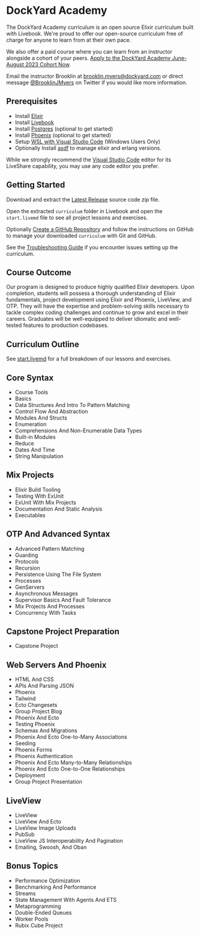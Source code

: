 # DockYard Academy

The DockYard Academy curriculum is an open source Elixir curriculum built with Livebook.
We're proud to offer our open-source curriculum free of charge for anyone to learn from at their own pace.

We also offer a paid course where you can learn from an instructor alongside a cohort of your peers.
[Apply to the DockYard Academy June-August 2023 Cohort Now](https://docs.google.com/forms/d/1RwqHc1wUoY0jS440sBJHHl3gyQlw2xhz2Dt1ZbRaXEc/edit?ts=641e1aachttps://academy.dockyard.com/).

Email the instructor Brooklin at brooklin.myers@dockyard.com or direct message [@BrooklinJMyers](https://twitter.com/BrooklinJMyers) on Twitter if you would like more information.

## Prerequisites
* Install [Elixir](https://elixir-lang.org/install.html)
* Install [Livebook](https://github.com/livebook-dev/livebook)
* Install [Postgres](https://www.postgresql.org/download/) (optional to get started)
* Install [Phoenix](https://hexdocs.pm/phoenix/installation.html) (optional to get started)
* Setup [WSL with Visual Studio Code](https://code.visualstudio.com/docs/remote/wsl) (Windows Users Only)
* Optionally Install [asdf](https://asdf-vm.com/guide/getting-started.html) to manage elixir and erlang versions.

While we strongly recommend the [Visual Studio Code](https://code.visualstudio.com/) editor for its LiveShare capability, you may use any code editor you prefer.

## Getting Started

Download and extract the [Latest Release](https://github.com/DockYard-Academy/curriculum/releases) source code zip file.

Open the extracted `curriculum` folder in Livebook and open the `start.livemd` file to see all project lessons and exercises.

Optionally [Create a GitHub Repository](https://github.com/new) and follow the instructions on GitHub to manage your downloaded `curriculum` with Git and GitHub.

See the [Troubleshooting Guide](https://github.com/DockYard-Academy/curriculum/wiki/Troubleshooting) if you encounter issues setting up the curriculum.

## Course Outcome
Our program is designed to produce highly qualified Elixir developers. Upon completion, students will possess a thorough understanding of Elixir fundamentals, project development using Elixir and Phoenix, LiveView, and OTP. They will have the expertise and problem-solving skills necessary to tackle complex coding challenges and continue to grow and excel in their careers. Graduates will be well-equipped to deliver idiomatic and well-tested features to production codebases.

## Curriculum Outline
See [start.livemd](https://github.com/DockYard-Academy/curriculum/blob/main/start.livemd) for a full breakdown of our lessons and exercises.

<!-- course-outline-start -->
## Core Syntax
* Course Tools
* Basics
* Data Structures And Intro To Pattern Matching
* Control Flow And Abstraction
* Modules And Structs
* Enumeration
* Comprehensions And Non-Enumerable Data Types
* Built-in Modules
* Reduce
* Dates And Time
* String Manipulation
## Mix Projects
* Elixir Build Tooling
* Testing With ExUnit
* ExUnit With Mix Projects
* Documentation And Static Analysis
* Executables
## OTP And Advanced Syntax
* Advanced Pattern Matching
* Guarding
* Protocols
* Recursion
* Persistence Using The File System
* Processes
* GenServers
* Asynchronous Messages
* Supervisor Basics And Fault Tolerance
* Mix Projects And Processes
* Concurrency With Tasks
## Capstone Project Preparation
* Capstone Project
## Web Servers And Phoenix
* HTML And CSS
* APIs And Parsing JSON
* Phoenix
* Tailwind
* Ecto Changesets
* Group Project Blog
* Phoenix And Ecto
* Testing Phoenix
* Schemas And Migrations
* Phoenix And Ecto One-to-Many Associations
* Seeding
* Phoenix Forms
* Phoenix Authentication
* Phoenix And Ecto Many-to-Many Relationships
* Phoenix And Ecto One-to-One Relationships
* Deployment
* Group Project Presentation
## LiveView
* LiveView
* LiveView And Ecto
* LiveView Image Uploads
* PubSub
* LiveView JS Interoperability And Pagination
* Emailing, Swoosh, And Oban
## Bonus Topics
* Performance Optimization
* Benchmarking And Performance
* Streams
* State Management With Agents And ETS
* Metaprogramming
* Double-Ended Queues
* Worker Pools
* Rubix Cube Project

<!-- course-outline-start -->
